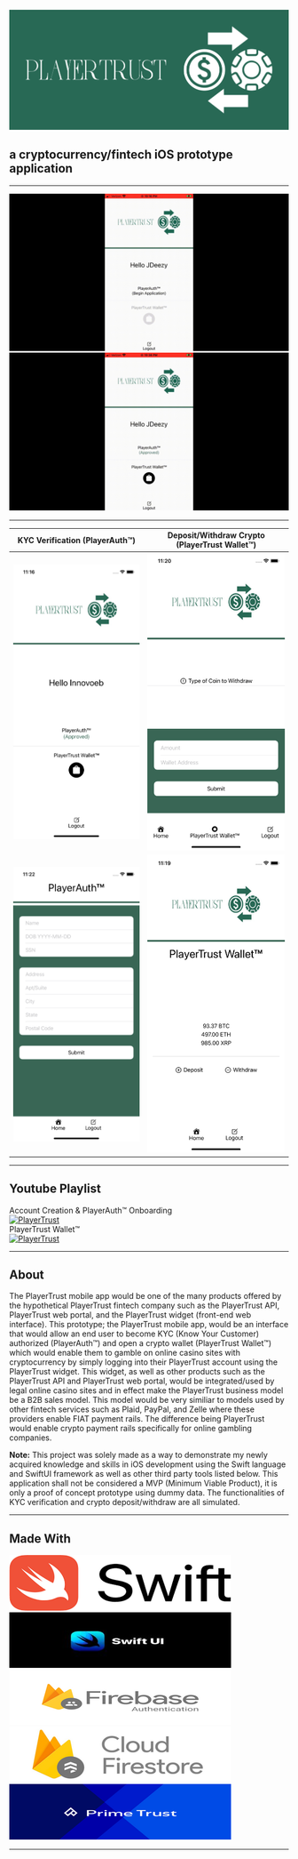 
![PlayerTrust-Logo](Images/white_logo_color_background.jpg)

## a cryptocurrency/fintech iOS prototype application

***

![](Images/PlayerAuth.gif)
![](Images/PlayerTrustWallet.gif)

***

KYC Verification (PlayerAuth™)              |  Deposit/Withdraw Crypto (PlayerTrust Wallet™)
:-------------------------:|:-------------------------:
![](Images/account-home.png) | ![](Images/withdraw.png) 
![](Images/application.png) | ![](Images/wallet.png)

***

## **Youtube Playlist**

Account Creation & PlayerAuth™ Onboarding\
[![PlayerTrust](https://img.youtube.com/vi/8-mubMLvdZc/0.jpg)](https://www.youtube.com/watch?v=8-mubMLvdZc)\
PlayerTrust Wallet™\
[![PlayerTrust](https://img.youtube.com/vi/0t-R28l6oJY/0.jpg)](https://www.youtube.com/watch?v=0t-R28l6oJY)

***

## **About** 

   The PlayerTrust mobile app would be one of the many products offered by the hypothetical PlayerTrust fintech company such as the PlayerTrust API, PlayerTrust web portal, and the PlayerTrust widget (front-end web interface). This prototype; the PlayerTrust mobile app, would be an interface that would allow an end user to become KYC (Know Your Customer) authorized (PlayerAuth™) and open a crypto wallet (PlayerTrust Wallet™) which would enable them to gamble on online casino sites with cryptocurrency by simply logging into their PlayerTrust account using the PlayerTrust widget. This widget, as well as other products such as the PlayerTrust API and PlayerTrust web portal, would be integrated/used by legal online casino sites and in effect make the PlayerTrust business model be a B2B sales model. This model would be very similiar to models used by other fintech services such as Plaid, PayPal, and Zelle where these providers enable FIAT payment rails. The difference being PlayerTrust would enable crypto payment rails specifically for online gambling companies.

**Note:** This project was solely made as a way to demonstrate my newly acquired knowledge and skills in iOS development using the Swift language and SwiftUI framework as well as other third party tools listed below. This application shall not be considered a MVP (Minimum Viable Product), it is only a proof of concept prototype using dummy data. The functionalities of KYC verification and crypto deposit/withdraw are all simulated.



***

## **Made With**
![Swift-Logo](Images/rsz_swift-logo.png)
![SwiftUI-Logo](Images/rsz_swiftui-logo.jpg)
![FirebaseAuth-Logo](Images/rsz_firebaseauth.png)
![Firestore-Logo](Images/rsz_cloudfirestore-logo.png)
![PrimetTrust-Logo](Images/rsz_primetrust.png)

***



